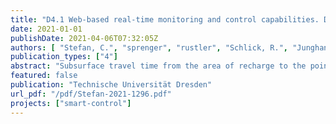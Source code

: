 ```yaml
---
title: "D4.1 Web-based real-time monitoring and control capabilities. Development and implementation of a web-based tool for the calculation of groundwater hydraulic residence time"
date: 2021-01-01
publishDate: 2021-04-06T07:32:05Z
authors: [ "Stefan, C.", "sprenger", "rustler", "Schlick, R.", "Junghanns, R." ]
publication_types: ["4"]
abstract: "Subsurface travel time from the area of recharge to the point of abstraction during MAR is a critical parameter to ensure sufficient attenuation for hygienic parameters and other undesired substances. A new simulation tool has been developed by the SMART-Control project partners KWB and TUD for determination of groundwater hydraulic residence time (HRT) using seasonal temperature fluctuations observed in recharge water and MAR recovery wells. This tool represents a proxy for quick, costs-effective and reliable control of travel time during aquifer passage. Time series of seasonal temperature measurements observed in surface water and abstraction wells can be fitted to sinusoidal functions. Peak values represented as local maxima and local minima and turning points from the fitted sinusoidal curves are used for the approximation of travel times between surface water and abstraction well. The calculated values are adjusted by a thermal retardation factor. The developed tool is userfriendly and offers the possibility to use existing hystorical temperature measurements as well as online sensor data. Data acquisition is resolved through the internal connectivity with other web-tools developed within the SMART-Control project, providing thus an integrated simulation environment."
featured: false
publication: "Technische Universität Dresden"
url_pdf: "/pdf/Stefan-2021-1296.pdf"
projects: ["smart-control"]
---
```


